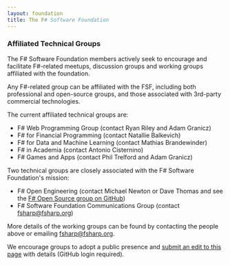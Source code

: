 ```yaml
---
layout: foundation
title: The F# Software Foundation
---
```


### Affiliated Technical  Groups

The F# Software Foundation members actively seek to encourage and facilitate F#-related meetups,
discussion groups and working groups affiliated with the foundation. 

Any F#-related group can be affiliated with the FSF, including both professional and open-source groups,
and those associated with 3rd-party commercial technologies.

The current affiliated technical groups are:

 * F# Web Programming Group (contact Ryan Riley and Adam Granicz)
 * F# for Financial Programming (contact Natallie Balkevich)
 * F# for Data and Machine Learning (contact Mathias Brandewinder)
 * F# in Academia (contact Antonio Cisternino)
 * F# Games and Apps (contact Phil Trelford and Adam Granicz)

Two technical groups are closely associated with the F# Software Foundation's mission:

 * F# Open Engineering (contact Michael Newton or Dave Thomas and see the [F# Open Source group on GitHub](](https://fsharp.github.com)))  
 * F# Software Foundation Communications Group (contact fsharp@fsharp.org)

More details of the working groups can be found by contacting the people above or 
emailing fsharp@fsharp.org. 

We encourage groups to adopt a public presence and [submit an edit to this page](https://github.com/fsharp/fsfoundation/edit/gh-pages/technical-groups/index.md) with details (GitHub login required).

